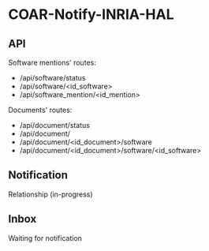 # COAR-Notify-INRIA-HAL

## API

Software mentions' routes:
- /api/software/status
- /api/software/<id_software>
- /api/software_mention/<id_mention>

Documents' routes:
- /api/document/status
- /api/document/<id>
- /api/document/<id_document>/software
- /api/document/<id_document>/software/<id_software>


## Notification

Relationship (in-progress)

## Inbox 

Waiting for notification
